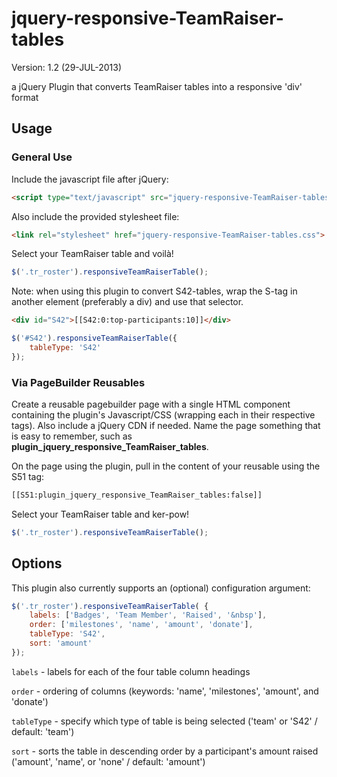 jquery-responsive-TeamRaiser-tables
=============
Version: 1.2 (29-JUL-2013)

a jQuery Plugin that converts TeamRaiser tables into a responsive 'div' format

Usage
-------------

### General Use

Include the javascript file after jQuery:
```html
<script type="text/javascript" src="jquery-responsive-TeamRaiser-tables.js"></script>
```

Also include the provided stylesheet file:
```html
<link rel="stylesheet" href="jquery-responsive-TeamRaiser-tables.css">
```

Select your TeamRaiser table and voilà!
```javascript
$('.tr_roster').responsiveTeamRaiserTable();
```

Note: when using this plugin to convert S42-tables, wrap the S-tag in another element (preferably
a div) and use that selector.
```html
<div id="S42">[[S42:0:top-participants:10]]</div>
```

```javascript
$('#S42').responsiveTeamRaiserTable({
    tableType: 'S42'
});
```

### Via PageBuilder Reusables

Create a reusable pagebuilder page with a single HTML component containing the plugin's Javascript/CSS 
(wrapping each in their respective tags). Also include a jQuery CDN if needed. Name the 
page something that is easy to remember, such as **plugin_jquery_responsive_TeamRaiser_tables**.

On the page using the plugin, pull in the content of your reusable using the S51 tag:
```html
[[S51:plugin_jquery_responsive_TeamRaiser_tables:false]]
```

Select your TeamRaiser table and ker-pow!
```javascript
$('.tr_roster').responsiveTeamRaiserTable();
```

Options
-------------
This plugin also currently supports an (optional) configuration argument:
```javascript
$('.tr_roster').responsiveTeamRaiserTable( {
    labels: ['Badges', 'Team Member', 'Raised', '&nbsp'],
    order: ['milestones', 'name', 'amount', 'donate'],
    tableType: 'S42',
    sort: 'amount'
});
```

`labels` - labels for each of the four table column headings

`order` - ordering of columns (keywords: 'name', 'milestones', 'amount', and 'donate')

`tableType` - specify which type of table is being selected ('team' or 'S42' / default: 'team')

`sort` - sorts the table in descending order by a participant's amount raised ('amount', 'name', or 'none' / default: 'amount')





